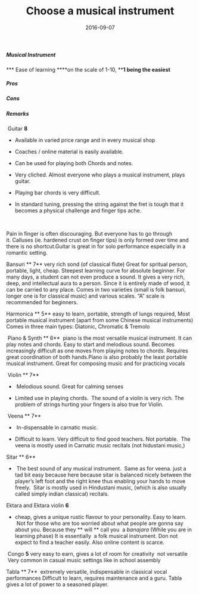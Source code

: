 ﻿---
layout: post
title: "Choose a musical instrument"
date: 2016-09-07
categories:
  - Music /Lit.
description: 
image: /img/guitar1
---
##### **Musical Instrument**

 *** Ease of learning ****on the scale of 1-10, ****1 being the easiest** 

##### **Pros**

 

##### **Cons**

 

##### **Remarks**

  Guitar **8** 

- Available in varied price range and in every musical shop
- Coaches / online material is easily available.
- Can be used for playing both Chords and notes.
 

- Very cliched. Almost everyone who plays a musical instrument, plays guitar.
- Playing bar chords is very difficult.

- In standard tuning, pressing the string against the fret is tough that it becomes a physical challenge and finger tips ache.

 

 Pain in finger is often discouraging. But everyone has to go through it. Calluses (ie. hardened crust on finger tips) is only formed over time and there is no shortcut.Guitar is great in for solo performance especially in a romantic setting.

 Bansuri ** 7** very rich sond (of classical flute) Great for spritual person, portable, light, cheap. Steepest learning curve for absolute beginner. For many days, a student can not even produce a sound. It gives a very rich, deep, and intellectual aura to a person. Since it is entirely made of wood, it can be carried to any place. Comes in two varieties (small is folk bansuri, longer one is for classical music) and various scales. “A” scale is recommended for beginners.

 Harmonica ** 5** easy to learn, portable, strength of lungs required, Most portable musical instrument (apart from some Chinese musical instruments) Comes in three main types: Diatonic, Chromatic & Tremolo

  Piano & Synth ** 6**  piano is the most versatile musical instrument. It can play notes and chords. Easy to start and melodious sound. Becomes increasingly difficult as one moves from playing notes to chords. Requires great coordination of both hands.Piano is also probably the least portable musical instrument. Great for composing music and for practicing vocals

  Violin ** 7** 

-  Melodious sound. Great for calming senses
 

- Limited use in playing chords.
  The sound of a violin is very rich. The problem of strings hurting your fingers is also true for Violin.

  Veena ** 7** 

-  In-dispensable in carnatic music.
 

- Difficult to learn. Very difficult to find good teachers. Not portable.
  The veena is mostly used in Carnatic music recitals (not hidustani music,)

 Sitar ** 6** 

-  The best sound of any musical instrument.
  Same as for veena. just a tad bit easy because here because sitar is balanced nicely between the player’s left foot and the right knee thus enabling your hands to move freely.  Sitar is mostly used in Hindustani music, (which is also usually called simply indian classical) recitals.

 Ektara and Ektara violin **6** 

- cheap, gives a unique rustic flavour to your personality. Easy to learn.
  Not for those who are too worried about what people are gonna say about you. Because they ** will ** call you  a _banajara_ (While you are in learning phase) It is essentially  a folk musical instrument. Don not expect to find a teacher easily. Also online content is scarce.

  Congo **5** very easy to earn, gives a lot of room for creativity  not versatile  Very common in casual music settings like in school assembly

 Tabla ** 7**  extremely versatile, indispensable in classical vocal performances Difficult to learn, requires maintenance and a guru. Tabla gives a lot of power to a seasoned player.